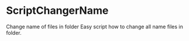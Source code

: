 # ScriptChangerName
Change name of files in folder
Easy script how to change all name files in folder.
